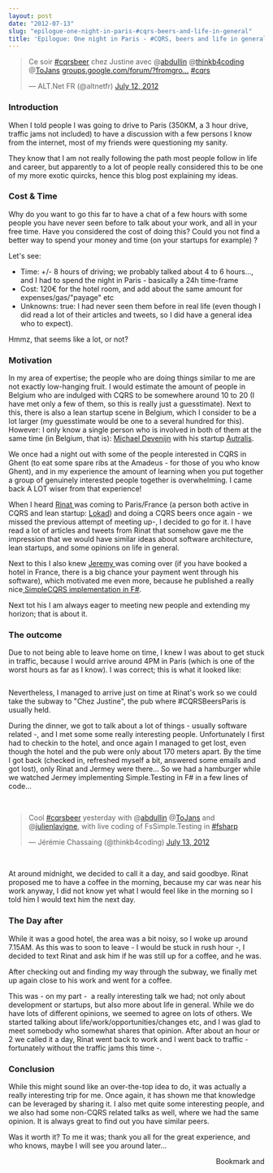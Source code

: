 ```yaml
---
layout: post
date: "2012-07-13"
slug: "epilogue-one-night-in-paris-#cqrs-beers-and-life-in-general"
title: 'Epilogue: One night in Paris - #CQRS, beers and life in general'
---
```


<blockquote class="twitter-tweet">
<p>Ce soir <a href="https://twitter.com/search/%2523cqrsbeer">#cqrsbeer</a> chez Justine avec @<a href="https://twitter.com/abdullin">abdullin</a> @<a href="https://twitter.com/thinkb4coding">thinkb4coding</a> @<a href="https://twitter.com/ToJans">ToJans</a> <a title="https://groups.google.com/forum/?fromgroups#!topic/parisaltnet/0A2ap2PJdvw" href="https://t.co/7tN6nNoa">groups.google.com/forum/?fromgro&hellip;</a> <a href="https://twitter.com/search/%2523cqrs">#cqrs</a></p>
&mdash; ALT.Net FR (@altnetfr) <a href="https://twitter.com/altnetfr/status/223353787635609600">July 12, 2012</a></blockquote>
<p>
<script src="//platform.twitter.com/widgets.js"></script>
</p>
<h3>Introduction</h3>
<p>When I told people I was going to drive to Paris (350KM, a 3 hour drive, traffic jams not included) to have a discussion with a few persons I know from the internet, most of my friends were questioning my sanity.</p>
<p>They know that I am not really following the path most people follow in life and career, but apparently to a lot of people really considered this to be one of my more exotic quircks, hence this blog post explaining my ideas.</p>
<h3>Cost &amp; Time</h3>
<p>Why do you want to go this far to have a chat of a few hours with some people you have never seen before to talk about your work, and all in your free time. Have you considered the cost of doing this? Could you not find a better way to spend your money and time (on your startups for example) ?</p>
<p>Let's see:</p>
<ul>
<li>Time: +/- 8 hours of driving; we probably talked about 4 to 6 hours..., and I had to spend the night in Paris - basically a 24h time-frame</li>
<li>Cost: 120&euro; for the hotel room, and add about the same amount for expenses/gas/"payage" etc</li>
<li>Unknowns: true: I had never seen them before in real life (even though I did read a lot of their articles and tweets, so I did have a general idea who to expect).</li>
</ul>
<div>Hmmz, that seems like a lot, or not?</div>
<div></div>
<h3>Motivation</h3>
<p>In my area of expertise; the people who are doing things similar to me are not exactly low-hanging fruit. I would estimate the amount of people in Belgium who are indulged with CQRS to be somewhere around 10 to 20 (I have met only a few of them, so this is really just a guesstimate). Next to this, there is also a lean startup scene in Belgium, which I consider to be a lot larger (my guesstimate would be one to a several hundred for this). However: I only know a single person who is involved in both of them at the same time (in Belgium, that is): <a href="https://twitter.com/MichaelDevenijn" target="_blank">Michael Devenijn</a> with his startup <a href="https://www.autralis.com/" target="_blank">Autralis</a>.</p>
<p>We once had a night out with some of the people interested in CQRS in Ghent (to eat some spare ribs at the Amadeus - for those of you who know Ghent), and in my experience the amount of learning when you put together a group of genuinely interested people together is overwhelming. I came back A LOT wiser from that experience!</p>
<p>When I heard <a href="https://abdullin.com/" target="_blank">Rinat </a>was coming to Paris/France (a person both active in CQRS and lean startup: <a href="https://www.lokad.com/" target="_blank">Lokad</a>) and doing a CQRS beers&nbsp;once again&nbsp;- we missed the previous attempt of meeting up-, I decided to go for it. I have read a lot of articles and tweets from Rinat that somehow gave me the impression that we would have similar ideas about software architecture, lean startups, and some opinions on life in general.</p>
<p>Next to this I also knew <a href="https://thinkbeforecoding.com/" target="_blank">Jeremy </a>was coming over (if you have booked a hotel in France, there is a big chance your payment went through his software), which motivated me even more, because he published a really nice<a href="https://github.com/thinkbeforecoding/m-r" target="_blank"> SimpleCQRS implementation in F#</a>.</p>
<p>Next tot his I am always eager to meeting new people and extending my horizon; that is about it.</p>
<h3>The outcome</h3>
<p>Due to not being able to leave home on time, I knew I was about to get stuck in traffic, because I would arrive around 4PM in Paris (which is one of the worst hours as far as I know). I was correct; this is what it looked like:</p>
<p><img src="https://www.corebvba.be/blog/image.axd?picture=2012%2f7%2f289961_4367556274189_2095702751_o.jpg" alt="" /></p>
<p>Nevertheless, I managed to arrive just on time at Rinat's work so we could take the subway to "Chez Justine", the pub where #CQRSBeersParis is usually held.&nbsp;</p>
<p>During the dinner, we got to talk about a lot of things - usually software related -, and I met some some really interesting people. Unfortunately I first had to checkin to the hotel, and once again I managed to get lost, even though the hotel and the pub were only about 170 meters apart. By the time I got back (checked in, refreshed myself a bit, answered some emails and got lost), only Rinat and Jermey were there... So we had a hamburger while we watched Jermey implementing Simple.Testing in F# in a few lines of code...</p>
<p>&nbsp;</p>
<blockquote class="twitter-tweet">
<p>Cool <a href="https://twitter.com/search/%2523cqrsbeer">#cqrsbeer</a> yesterday with @<a href="https://twitter.com/abdullin">abdullin</a> @<a href="https://twitter.com/ToJans">ToJans</a> and @<a href="https://twitter.com/julienlavigne">julienlavigne</a>, with live coding of FsSimple.Testing in <a href="https://twitter.com/search/%2523fsharp">#fsharp</a></p>
&mdash; J&eacute;r&eacute;mie Chassaing (@thinkb4coding) <a href="https://twitter.com/thinkb4coding/status/223685830886166529">July 13, 2012</a></blockquote>
<p>
<script src="//platform.twitter.com/widgets.js"></script>
</p>
<p>&nbsp;</p>
<p>At around midnight, we decided to call it a day, and said goodbye. Rinat proposed me to have a coffee in the morning, because my car was near his work anyway, I did not know yet what I would feel like in the morning so I told him I would text him the next day.</p>
<h3>The Day after</h3>
<p>While it was a good hotel, the area was a bit noisy, so I woke up around 7.15AM. As this was to soon to leave - I would be stuck in rush hour -, I decided to text Rinat and ask him if he was still up for a coffee, and he was.</p>
<p>After checking out and finding my way through the subway, we finally met up again close to his work and went for a coffee.</p>
<p>This was - on my part - &nbsp;a really interesting talk we had; not only about development or startups, but also more about life in general. While we do have lots of different opinions, we seemed to agree on lots of others. We started talking about life/work/opportunities/changes etc, and I was glad to meet somebody who somewhat shares that opinion. After about an hour or 2 we called it a day, Rinat went back to work and I went back to traffic - fortunately without the traffic jams this time -.</p>
<h3>Conclusion</h3>
<p>While this might sound like an over-the-top idea to do, it was actually a really interesting trip for me. Once again, it has shown me that knowledge can be leveraged by sharing it. I also met quite some interesting people, and we also had some non-CQRS related talks as well, where we had the same opinion. It is always great to find out you have similar peers.</p>
<p>Was it worth it? To me it was; thank you all for the great experience, and who knows, maybe I will see you around later...</p><div style="text-align:right"><a class="addthis_button" href="https://www.addthis.com/bookmark.php?v=250&amp;pub=xa-4aec37702e3161d4"><img src="https://s7.addthis.com/static/btn/v2/lg-share-en.gif" width="125" height="16" alt="Bookmark and Share" style="border:0"/></a><script type="text/javascript" src="https://s7.addthis.com/js/250/addthis_widget.js#pub=xa-4aec37702e3161d4"></script></div>
